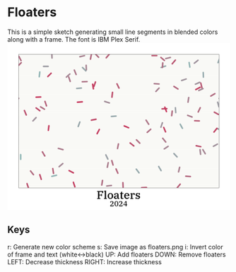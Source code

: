 # Floaters
This is a simple sketch generating small line segments in blended colors along with a frame.
The font is IBM Plex Serif.
![](floaters.png)
## Keys
r: Generate new color scheme
s: Save image as floaters.png
i: Invert color of frame and text (white<->black)
UP: Add floaters
DOWN: Remove floaters
LEFT: Decrease thickness
RIGHT: Increase thickness

